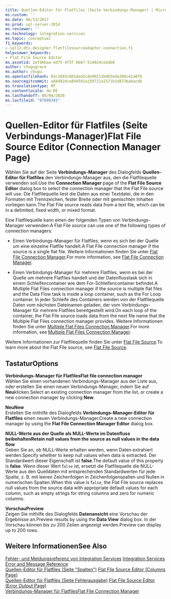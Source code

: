 ```yaml
---
title: Quellen-Editor für Flatfiles (Seite Verbindungs-Manager) | Microsoft-Dokumentation
ms.custom: ''
ms.date: 06/13/2017
ms.prod: sql-server-2014
ms.reviewer: ''
ms.technology: integration-services
ms.topic: conceptual
f1_keywords:
- sql12.dts.designer.flatfilesourceadapter.connection.f1
helpviewer_keywords:
- Flat File Source Editor
ms.assetid: 2efd6baa-ed75-4f3f-b667-514024cebdb8
author: chugugrace
ms.author: chugu
ms.openlocfilehash: 03c1693c001dad2c8e90211b065eda208c42a07b
ms.sourcegitcommit: ad4d92dce894592a259721a1571b1d8736abacdb
ms.translationtype: MT
ms.contentlocale: de-DE
ms.lasthandoff: 08/04/2020
ms.locfileid: "87609345"
---
```

# <a name="flat-file-source-editor-connection-manager-page"></a><span data-ttu-id="525c0-102">Quellen-Editor für Flatfiles (Seite Verbindungs-Manager)</span><span class="sxs-lookup"><span data-stu-id="525c0-102">Flat File Source Editor (Connection Manager Page)</span></span>
  <span data-ttu-id="525c0-103">Wählen Sie auf der Seite **Verbindungs-Manager** des Dialogfelds **Quellen-Editor für Flatfiles** den Verbindungs-Manager aus, den die Flatfilequelle verwenden soll.</span><span class="sxs-lookup"><span data-stu-id="525c0-103">Use the **Connection Manager** page of the **Flat File Source Editor** dialog box to select the connection manager that the Flat File source will use.</span></span> <span data-ttu-id="525c0-104">Die Flatfilequelle liest die Daten aus einer Textdatei, die in den Formaten mit Trennzeichen, fester Breite oder mit gemischten Inhalten vorliegen kann.</span><span class="sxs-lookup"><span data-stu-id="525c0-104">The Flat File source reads data from a text file, which can be in a delimited, fixed width, or mixed format.</span></span>  
  
 <span data-ttu-id="525c0-105">Eine Flatfilequelle kann einen der folgenden Typen von Verbindungs-Manager verwenden:</span><span class="sxs-lookup"><span data-stu-id="525c0-105">A Flat File source can use one of the following types of connection managers:</span></span>  
  
-   <span data-ttu-id="525c0-106">Einen Verbindungs-Manager für Flatfiles, wenn es sich bei der Quelle um eine einzelne Flatfile handelt.</span><span class="sxs-lookup"><span data-stu-id="525c0-106">A Flat File connection manager if the source is a single flat file.</span></span> <span data-ttu-id="525c0-107">Weitere Informationen finden Sie unter [Flat File Connection Manager](connection-manager/file-connection-manager.md).</span><span class="sxs-lookup"><span data-stu-id="525c0-107">For more information, see [Flat File Connection Manager](connection-manager/file-connection-manager.md).</span></span>  
  
-   <span data-ttu-id="525c0-108">Einen Verbindungs-Manager für mehrere Flatfiles, wenn es bei der Quelle um mehrere Flatfiles handelt und der Datenflusstask sich in einem Schleifencontainer wie dem For-Schleifencontainer befindet.</span><span class="sxs-lookup"><span data-stu-id="525c0-108">A Multiple Flat Files connection manager if the source is multiple flat files and the Data Flow task is inside a loop container, such as the For Loop container.</span></span> <span data-ttu-id="525c0-109">In jeder Schleife des Containers werden von der Flatfilequelle Daten vom nächsten Dateinamen geladen, der vom Verbindungs-Manager für mehrere Flatfiles bereitgestellt wird.</span><span class="sxs-lookup"><span data-stu-id="525c0-109">On each loop of the container, the Flat File source loads data from the next file name that the Multiple Flat Files connection manager provides.</span></span> <span data-ttu-id="525c0-110">Weitere Informationen finden Sie unter [Multiple Flat Files Connection Manager](connection-manager/multiple-flat-files-connection-manager.md).</span><span class="sxs-lookup"><span data-stu-id="525c0-110">For more information, see [Multiple Flat Files Connection Manager](connection-manager/multiple-flat-files-connection-manager.md).</span></span>  
  
 <span data-ttu-id="525c0-111">Weitere Informationen zur Flatfilequelle finden Sie unter [Flat File Source](data-flow/flat-file-source.md).</span><span class="sxs-lookup"><span data-stu-id="525c0-111">To learn more about the Flat File source, see [Flat File Source](data-flow/flat-file-source.md).</span></span>  
  
## <a name="options"></a><span data-ttu-id="525c0-112">Tastatur</span><span class="sxs-lookup"><span data-stu-id="525c0-112">Options</span></span>  
 <span data-ttu-id="525c0-113">**Verbindungs-Manager für Flatfiles**</span><span class="sxs-lookup"><span data-stu-id="525c0-113">**Flat file connection manager**</span></span>  
 <span data-ttu-id="525c0-114">Wählen Sie einen vorhandenen Verbindungs-Manager aus der Liste aus, oder erstellen Sie einen neuen Verbindungs-Manager, indem Sie auf **Neu**klicken.</span><span class="sxs-lookup"><span data-stu-id="525c0-114">Select an existing connection manager from the list, or create a new connection manager by clicking **New**.</span></span>  
  
 <span data-ttu-id="525c0-115">**Neu**</span><span class="sxs-lookup"><span data-stu-id="525c0-115">**New**</span></span>  
 <span data-ttu-id="525c0-116">Erstellen Sie mithilfe des Dialogfelds **Verbindungs-Manager-Editor für Flatfiles** einen neuen Verbindungs-Manager.</span><span class="sxs-lookup"><span data-stu-id="525c0-116">Create a new connection manager by using the **Flat File Connection Manager Editor** dialog box.</span></span>  
  
 <span data-ttu-id="525c0-117">**NULL-Werte aus der Quelle als NULL-Werte im Datenfluss beibehalten**</span><span class="sxs-lookup"><span data-stu-id="525c0-117">**Retain null values from the source as null values in the data flow**</span></span>  
 <span data-ttu-id="525c0-118">Geben Sie an, ob NULL-Werte erhalten werden, wenn Daten extrahiert werden.</span><span class="sxs-lookup"><span data-stu-id="525c0-118">Specify whether to keep null values when data is extracted.</span></span> <span data-ttu-id="525c0-119">Der Standardwert dieser Eigenschaft ist **false**.</span><span class="sxs-lookup"><span data-stu-id="525c0-119">The default value of this property is **false**.</span></span> <span data-ttu-id="525c0-120">Wenn dieser Wert f`alse` ist, ersetzt die Flatfilequelle die NULL-Werte aus den Quelldaten mit entsprechenden Standardwerten für jede Spalte, z. B. mit leeren Zeichenfolgen in Zeichenfolgenspalten und Nullen in numerischen Spalten.</span><span class="sxs-lookup"><span data-stu-id="525c0-120">When this value is f`alse`, the Flat File source replaces null values from the source data with appropriate default values for each column, such as empty strings for string columns and zero for numeric columns.</span></span>  
  
 <span data-ttu-id="525c0-121">**Vorschau**</span><span class="sxs-lookup"><span data-stu-id="525c0-121">**Preview**</span></span>  
 <span data-ttu-id="525c0-122">Zeigen Sie mithilfe des Dialogfelds **Datenansicht** eine Vorschau der Ergebnisse an.</span><span class="sxs-lookup"><span data-stu-id="525c0-122">Preview results by using the **Data View** dialog box.</span></span> <span data-ttu-id="525c0-123">In der Vorschau können bis zu 200 Zeilen angezeigt werden.</span><span class="sxs-lookup"><span data-stu-id="525c0-123">Preview can display up to 200 rows.</span></span>  
  
## <a name="see-also"></a><span data-ttu-id="525c0-124">Weitere Informationen</span><span class="sxs-lookup"><span data-stu-id="525c0-124">See Also</span></span>  
 <span data-ttu-id="525c0-125">[Fehler- und Meldungsreferenz von Integration Services](../../2014/integration-services/integration-services-error-and-message-reference.md) </span><span class="sxs-lookup"><span data-stu-id="525c0-125">[Integration Services Error and Message Reference](../../2014/integration-services/integration-services-error-and-message-reference.md) </span></span>  
 <span data-ttu-id="525c0-126">[Quellen-Editor für Flatfiles &#40;Seite "Spalten"&#41;](../../2014/integration-services/flat-file-source-editor-columns-page.md) </span><span class="sxs-lookup"><span data-stu-id="525c0-126">[Flat File Source Editor &#40;Columns Page&#41;](../../2014/integration-services/flat-file-source-editor-columns-page.md) </span></span>  
 <span data-ttu-id="525c0-127">[Quellen-Editor für Flatfiles &#40;Seite Fehlerausgabe&#41;](../../2014/integration-services/flat-file-source-editor-error-output-page.md) </span><span class="sxs-lookup"><span data-stu-id="525c0-127">[Flat File Source Editor &#40;Error Output Page&#41;](../../2014/integration-services/flat-file-source-editor-error-output-page.md) </span></span>  
 [<span data-ttu-id="525c0-128">Verbindungs-Manager für Flatfiles</span><span class="sxs-lookup"><span data-stu-id="525c0-128">Flat File Connection Manager</span></span>](connection-manager/file-connection-manager.md)  
  
  

